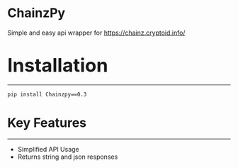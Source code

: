 # ChainzPy
Simple and easy api wrapper for https://chainz.cryptoid.info/

# <span style="font-size: 1.5em; font-weight: bold;">Installation</span>

---


```markdown
pip install Chainzpy==0.3
```


# Key Features
---
* Simplified API Usage
* Returns string and json responses



